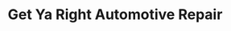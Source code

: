 ---
title: "Get Ya Right Automotive Repair"
url: /newport-news/get-ya-right-automotive-repair/
shop: car repair
---